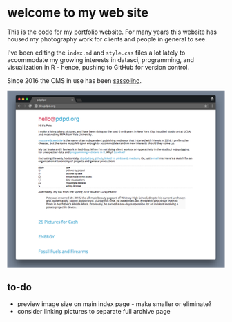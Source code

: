   # welcome to my web site
  
This is the code for my portfolio website. For many years this website has housed my photography work for clients and people in general to see. 

I've been editing the `index.md`  and `style.css` files a lot lately to accommodate my growing interests in datasci, programming, and visualization in R - hence, pushing to GitHub for version control.

Since 2016 the CMS in use has been [sassolino](https://github.com/pwrstudio/sassolino).
  
 ![work-in-progress-may-2017](ss-pdpd.png)
 
 ## to-do
 
 - preview image size on main index page - make smaller or eliminate?
 - consider linking pictures to separate full archive page